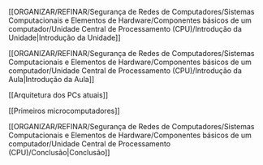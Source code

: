 [[ORGANIZAR/REFINAR/Segurança de Redes de Computadores/Sistemas Computacionais e Elementos de Hardware/Componentes básicos de um computador/Unidade Central de Processamento (CPU)/Introdução da Unidade|Introdução da Unidade]]

[[ORGANIZAR/REFINAR/Segurança de Redes de Computadores/Sistemas Computacionais e Elementos de Hardware/Componentes básicos de um computador/Unidade Central de Processamento (CPU)/Introdução da Aula|Introdução da Aula]]

[[Arquitetura dos PCs atuais]]

[[Primeiros microcomputadores]]

[[ORGANIZAR/REFINAR/Segurança de Redes de Computadores/Sistemas Computacionais e Elementos de Hardware/Componentes básicos de um computador/Unidade Central de Processamento (CPU)/Conclusão|Conclusão]]